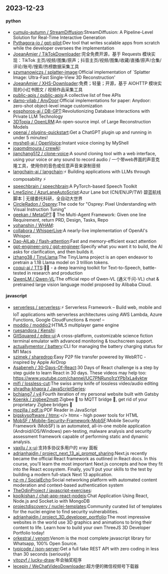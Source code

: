 ## 2023-12-23

#### python
* [cumulo-autumn / StreamDiffusion](https://github.com/cumulo-autumn/StreamDiffusion):StreamDiffusion: A Pipeline-Level Solution for Real-Time Interactive Generation
* [Pythagora-io / gpt-pilot](https://github.com/Pythagora-io/gpt-pilot):Dev tool that writes scalable apps from scratch while the developer oversees the implementation
* [JoeanAmier / TikTokDownloader](https://github.com/JoeanAmier/TikTokDownloader):完全免费开源，基于 Requests 模块实现：TikTok 主页/视频/图集/原声；抖音主页/视频/图集/收藏/直播/原声/合集/评论/账号/搜索/热榜数据采集工具
* [szymanowiczs / splatter-image](https://github.com/szymanowiczs/splatter-image):Official implementation of `Splatter Image: Ultra-Fast Single-View 3D Reconstruction'
* [JoeanAmier / XHS-Downloader](https://github.com/JoeanAmier/XHS-Downloader):免费；轻量；开源，基于 AIOHTTP 模块实现的小红书图文 / 视频作品采集工具
* [public-apis / public-apis](https://github.com/public-apis/public-apis):A collective list of free APIs
* [damo-vilab / AnyDoor](https://github.com/damo-vilab/AnyDoor):Official implementations for paper: Anydoor: zero-shot object-level image customization
* [eosphoros-ai / DB-GPT](https://github.com/eosphoros-ai/DB-GPT):Revolutionizing Database Interactions with Private LLM Technology
* [3DTopia / OpenLRM](https://github.com/3DTopia/OpenLRM):An open-source impl. of Large Reconstruction Models
* [openai / plugins-quickstart](https://github.com/openai/plugins-quickstart):Get a ChatGPT plugin up and running in under 5 minutes!
* [myshell-ai / OpenVoice](https://github.com/myshell-ai/OpenVoice):Instant voice cloning by MyShell
* [joaomdmoura / crewAI](https://github.com/joaomdmoura/crewAI):
* [jianchang512 / clone-voice](https://github.com/jianchang512/clone-voice):A sound cloning tool with a web interface, using your voice or any sound to record audio / 一个带web界面的声音克隆工具，使用你的音色或任意声音来录制音频
* [langchain-ai / langchain](https://github.com/langchain-ai/langchain):⚡ Building applications with LLMs through composability ⚡
* [speechbrain / speechbrain](https://github.com/speechbrain/speechbrain):A PyTorch-based Speech Toolkit
* [LmeSzinc / AzurLaneAutoScript](https://github.com/LmeSzinc/AzurLaneAutoScript):Azur Lane bot (CN/EN/JP/TW) 碧蓝航线脚本 | 无缝委托科研，全自动大世界
* [CircleRadon / Osprey](https://github.com/CircleRadon/Osprey):The code for "Osprey: Pixel Understanding with Visual Instruction Tuning"
* [geekan / MetaGPT](https://github.com/geekan/MetaGPT):🌟 The Multi-Agent Framework: Given one line Requirement, return PRD, Design, Tasks, Repo
* [yohanshin / WHAM](https://github.com/yohanshin/WHAM):
* [collabora / WhisperLive](https://github.com/collabora/WhisperLive):A nearly-live implementation of OpenAI's Whisper.
* [Dao-AILab / flash-attention](https://github.com/Dao-AILab/flash-attention):Fast and memory-efficient exact attention
* [gpt-engineer-org / gpt-engineer](https://github.com/gpt-engineer-org/gpt-engineer):Specify what you want it to build, the AI asks for clarification, and then builds it.
* [jzhang38 / TinyLlama](https://github.com/jzhang38/TinyLlama):The TinyLlama project is an open endeavor to pretrain a 1.1B Llama model on 3 trillion tokens.
* [coqui-ai / TTS](https://github.com/coqui-ai/TTS):🐸💬 - a deep learning toolkit for Text-to-Speech, battle-tested in research and production
* [QwenLM / Qwen-VL](https://github.com/QwenLM/Qwen-VL):The official repo of Qwen-VL (通义千问-VL) chat & pretrained large vision language model proposed by Alibaba Cloud.

#### javascript
* [serverless / serverless](https://github.com/serverless/serverless):⚡ Serverless Framework – Build web, mobile and IoT applications with serverless architectures using AWS Lambda, Azure Functions, Google CloudFunctions & more! –
* [moddio / moddio2](https://github.com/moddio/moddio2):HTML5 multiplayer game engine
* [ruesandora / Kenshi](https://github.com/ruesandora/Kenshi):
* [GitSquared / edex-ui](https://github.com/GitSquared/edex-ui):A cross-platform, customizable science fiction terminal emulator with advanced monitoring & touchscreen support.
* [actuallymentor / battery](https://github.com/actuallymentor/battery):CLI for managing the battery charging status for M1 Macs
* [szimek / sharedrop](https://github.com/szimek/sharedrop):Easy P2P file transfer powered by WebRTC - inspired by Apple AirDrop
* [Asabeneh / 30-Days-Of-React](https://github.com/Asabeneh/30-Days-Of-React):30 Days of React challenge is a step by step guide to learn React in 30 days. These videos may help too: https://www.youtube.com/channel/UC7PNRuno1rzYPb1xLa4yktw
* [mifi / lossless-cut](https://github.com/mifi/lossless-cut):The swiss army knife of lossless video/audio editing
* [shradha-khapra / JavaScriptSeries](https://github.com/shradha-khapra/JavaScriptSeries):
* [bchiang7 / v4](https://github.com/bchiang7/v4):Fourth iteration of my personal website built with Gatsby
* [Koenkk / zigbee2mqtt](https://github.com/Koenkk/zigbee2mqtt):Zigbee 🐝 to MQTT bridge 🌉, get rid of your proprietary Zigbee bridges 🔨
* [mozilla / pdf.js](https://github.com/mozilla/pdf.js):PDF Reader in JavaScript
* [bigskysoftware / htmx](https://github.com/bigskysoftware/htmx):</> htmx - high power tools for HTML
* [MobSF / Mobile-Security-Framework-MobSF](https://github.com/MobSF/Mobile-Security-Framework-MobSF):Mobile Security Framework (MobSF) is an automated, all-in-one mobile application (Android/iOS/Windows) pen-testing, malware analysis and security assessment framework capable of performing static and dynamic analysis.
* [vaxilu / x-ui](https://github.com/vaxilu/x-ui):支持多协议多用户的 xray 面板
* [adrianhajdin / project_next_13_ai_prompt_sharing](https://github.com/adrianhajdin/project_next_13_ai_prompt_sharing):Next.js recently became the official React framework as outlined in React docs. In this course, you'll learn the most important Next.js concepts and how they fit into the React ecosystem. Finally, you'll put your skills to the test by building a modern full-stack Next 13 application.
* [nz-m / SocialEcho](https://github.com/nz-m/SocialEcho):Social networking platform with automated content moderation and context-based authentication system
* [TheOdinProject / javascript-exercises](https://github.com/TheOdinProject/javascript-exercises):
* [koolkishan / chat-app-react-nodejs](https://github.com/koolkishan/chat-app-react-nodejs):Chat Application Using React, Node.js and Socket.io with MongoDB
* [projectdiscovery / nuclei-templates](https://github.com/projectdiscovery/nuclei-templates):Community curated list of templates for the nuclei engine to find security vulnerabilities.
* [adrianhajdin / project_3D_developer_portfolio](https://github.com/adrianhajdin/project_3D_developer_portfolio):The most impressive websites in the world use 3D graphics and animations to bring their content to life. Learn how to build your own ThreeJS 3D Developer Portfolio today!
* [orkestral / venom](https://github.com/orkestral/venom):Venom is the most complete javascript library for Whatsapp, 100% Open Source.
* [typicode / json-server](https://github.com/typicode/json-server):Get a full fake REST API with zero coding in less than 30 seconds (seriously)
* [vitozyf / lucky-draw](https://github.com/vitozyf/lucky-draw):年会抽奖程序
* [lecepin / WeChatVideoDownloader](https://github.com/lecepin/WeChatVideoDownloader):超方便的微信视频号下载器
